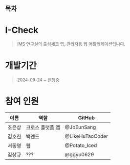 ## 목차

# I-Check
> IMS 연구실의 출석체크 앱, 관리자용 웹 어플리케이션입니다.


# 개발기간
> 2024-09-24 ~ 진행중


# 참여 인원
|이름|역할|GitHub|
|------|---|---|
|조은상|크로스 플랫폼 앱|@JoEunSang|
|김호진|백엔드|@LikeHuTaoCoder|
|서동영|웹|@Potato_Iced|
|김상규|???|@ggyu0629|


